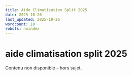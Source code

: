 ```yaml
---
title: Aide Climatisation Split 2025
date: 2025-10-26
last_updated: 2025-10-26
wordcount: 10
robots: noindex
---
```


# aide climatisation split 2025

Contenu non disponible – hors sujet.